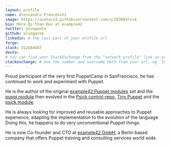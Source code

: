 ```yaml
---
layout: profile
name: Alessandro Franceschi
image: https://avatars2.githubusercontent.com/u/283804?v=4
bio: More Op than Dev at example42
twitter: alvagante
github: alvagante
linkedin: # the last part of your profile url
forge:
slack: U12GA4U87
devto:
# You can find your StackExchange from the "network profile" link on your stackoverflow page
stackexchange: # Use the number and username both from your url, eg `15186808/binford2k`
---
```


Proud participant of the very first PuppetCamp in SanFrancisco, he has continued to work and experiment with Puppet.

He is the author of the original [example42 Puppet modules](https://github.com/example42/puppet-modules-nextgen) set and the [puppi module](https://github.com/example42/puppi) then evolved in the [Psick control-repo](https://github.com/example42/psick), [Tiny Puppet](https://github.com/example42/puppet-tp) and the [psick module](https://github.com/example42/puppet-psick).

He is always looking for improved and reusable approaches to Puppet experience, adapting the implementation to the evolution of the language.
Doing this, he happens to do very unconventional Puppet things.

He is now Co-founder and CTO at [example42 GmbH](https://www.example42.com), a Berlin based company that offers Puppet training and consulting services world wide.
